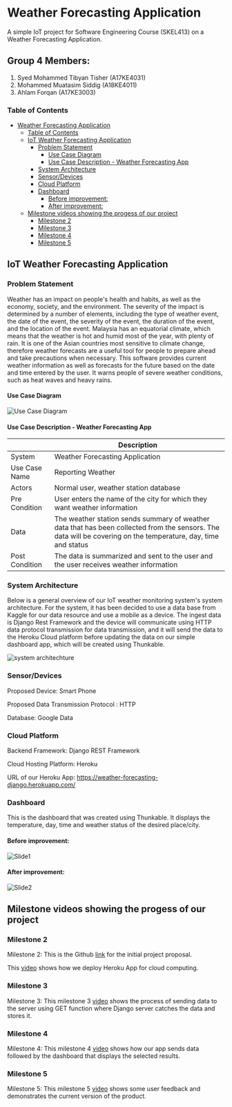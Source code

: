 # Weather Forecasting Application
A simple IoT project for Software Engineering Course (SKEL413) on a Weather Forecasting Application.
## Group 4 Members: 
 1. Syed Mohammed Tibyan Tisher (A17KE4031)
 2. Mohammed Muatasim Siddig (A18KE4011)
 3. Ahlam Forqan (A17KE3003)

### Table of Contents 

- [Weather Forecasting Application](#weather-forecasting-application)
    + [Table of Contents](#table-of-contents)
  * [IoT Weather Forecasting Application](#iot-weather-forecasting-application)
    + [Problem Statement](#problem-statement)
      - [Use Case Diagram](#use-case-diagram)
      - [Use Case Description - Weather Forecasting App](#use-case-description---weather-forecasting-app)
    + [System Architecture](#system-architecture)
    + [Sensor/Devices](#sensordevices)
    + [Cloud Platform](#cloud-platform)
    + [Dashboard](#dashboard)
      - [Before improvement:](#before-improvement)
      - [After improvement:](#after-improvement)
  * [Milestone videos showing the progess of our project](#milestone-videos-showing-the-progess-of-our-project)
    + [Milestone 2](#milestone-2)
    + [Milestone 3](#milestone-3)
    + [Milestone 4](#milestone-4)
    + [Milestone 5](#milestone-5)
   
## IoT Weather Forecasting Application

### Problem Statement

Weather has an impact on people's health and habits, as well as the economy, society, and the environment. The severity of the impact is determined by a number of elements, including the type of weather event, the date of the event, the severity of the event, the duration of the event, and the location of the event. Malaysia has an equatorial climate, which means that the weather is hot and humid most of the year, with plenty of rain. It is one of the Asian countries most sensitive to climate change, therefore weather forecasts are a useful tool for people to prepare ahead and take precautions when necessary. This software provides current weather information as well as forecasts for the future based on the date and time entered by the user. It warns people of severe weather conditions, such as heat waves and heavy rains. 


#### Use Case Diagram
![Use Case Diagram](https://user-images.githubusercontent.com/94036456/152689391-502c9f98-0544-41c4-8a1a-9d48fc1d3f97.png)


#### Use Case Description - Weather Forecasting App


|        | Description |
| ------- | ---------------|
| System | Weather Forecasting Application |
| Use Case Name | Reporting Weather |
| Actors | Normal user, weather station database |
| Pre Condition | User enters the name of the city for which they want weather information |
| Data | The weather station sends summary of weather data that has been collected from the sensors. The data will be covering on the temperature, day, time and status |
| Post Condition | The data is summarized and sent to the user and the user receives weather information|


### System Architecture

Below is a general overview of our IoT weather monitoring system's system architecture. For the system, it has been decided to use a data base from Kaggle for our data resource and use a mobile as a device. The ingest data is Django Rest Framework and the device will communicate using HTTP data protocol transmission for data transmission, and it will send the data to the Heroku Cloud platform before updating the data on our simple dashboard app, which will be created using Thunkable.


![system architechture](https://user-images.githubusercontent.com/94036456/152691410-3158de8e-142f-468c-b774-7ec75873128a.png)


### Sensor/Devices

Proposed Device: Smart Phone

Proposed Data Transmission Protocol : HTTP

Database: Google Data


### Cloud Platform

Backend Framework: Django REST Framework

Cloud Hosting Platform: Heroku

URL of our Heroku App: https://weather-forecasting-django.herokuapp.com/

  

### Dashboard

This is the dashboard that was created using Thunkable. It displays the temperature, day, time and weather status of the desired place/city.

#### Before improvement:

![Slide1](https://user-images.githubusercontent.com/94036456/152692129-943704db-f688-462f-a7e9-fd87e54d43a6.PNG)


#### After improvement:

![Slide2](https://user-images.githubusercontent.com/94036456/152692137-7faa842a-78c6-4d9d-9a12-0afd5f1531b0.PNG)

 
 
## Milestone videos showing the progess of our project
 
 ### Milestone 2
 Milestone 2: This is the Github [link](https://github.com/syedtibyan/hello-world/tree/main) for the initial project proposal.
 
 This [video](https://www.youtube.com/watch?v=OulPHqP3-Do) shows how we deploy Heroku App for cloud computing.
 
 ### Milestone 3
 Milestone 3: This milestone 3 [video](https://www.youtube.com/watch?v=_Uaw4Dv0HQo) shows the process of sending data to the server using GET function where Django server catches the data and stores it.

 ### Milestone 4
 Milestone 4: This milestone 4 [video](https://www.youtube.com/watch?v=euC4TuT2mGY) shows how our app sends data followed by the dashboard that displays the selected results.


 ### Milestone 5
 Milestone 5: This milestone 5 [video](https://www.youtube.com/watch?v=wLowEuN7x4Y) shows some user feedback and demonstrates the current version of the product.
